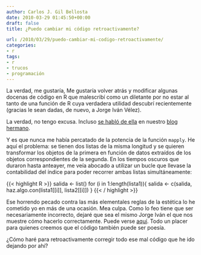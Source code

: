 ```yaml
---
author: Carlos J. Gil Bellosta
date: 2010-03-29 01:45:50+00:00
draft: false
title: ¿Puedo cambiar mi código retroactivamente?

url: /2010/03/29/puedo-cambiar-mi-codigo-retroactivamente/
categories:
- r
tags:
- r
- trucos
- programación
---
```


La verdad, me gustaría, Me gustaría volver atrás y modificar algunas docenas de código en R que malescribí como un diletante por no estar al tanto de una función de R cuya verdadera utilidad descubrí recientemente (gracias le sean dadas, de nuevo, a Jorge Iván Vélez).

La verdad, no tengo excusa. Incluso [se habló de ella](http://erre-que-erre-paco.blogspot.com/2009/12/aplicar-una-funcion-una-matriz-o-array.html) en nuestro [blog hermano](http://erre-que-erre-paco.blogspot.com).

Y es que nunca me había percatado de la potencia de la función `mapply`. He aquí el problema: se tienen dos listas de la misma longitud y se quieren transformar los objetos de la primera en función de datos extraídos de los objetos correspondientes de la segunda. En los tiempos oscuros que duraron hasta anteayer, me veía abocado a utilizar un bucle que llevase la contabilidad del índice para poder recorrer ambas listas simultáneamente:

{{< highlight R >}}
salida <- list()
for (i in 1:length(lista1)){
    salida <- c(salida, haz.algo.con(lista1[[i]], lista2[[i]])
}
{{< / highlight >}}


Ese horrendo pecado contra las más elementales reglas de la estética lo he cometido yo en más de una ocasión. Mea culpa. Como lo feo tiene que ser necesariamente incorrecto, dejaré que sea el mismo Jorge Iván el que nos muestre cómo hacerlo correctamente. Puede verse [aquí](http://n4.nabble.com/Using-lapply-with-two-lists-td1692883.html). Todo un placer para quienes creemos que el código también puede ser poesía.

¿Cómo haré para retroactivamente corregir todo ese mal código que he ido dejando por ahí?
